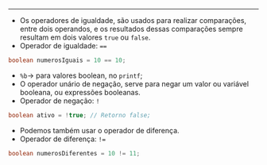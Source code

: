 ___
- Os operadores de igualdade, são usados para realizar comparações, entre dois operandos, e os resultados dessas comparações sempre resultam em dois valores `true` ou `false`.
- Operador de igualdade: `==`
```java
boolean numerosIguais = 10 == 10;
```
- `%b`-> para valores boolean, no `printf`;
- O operador unário de negação, serve para negar um valor ou variável booleana, ou expressões booleanas.
- Operador de negação: `!`
```java
boolean ativo = !true; // Retorno false;
```
- Podemos também usar o operador de diferença.
- Operador de diferença: `!=`
```java
boolean numerosDiferentes = 10 != 11;
```